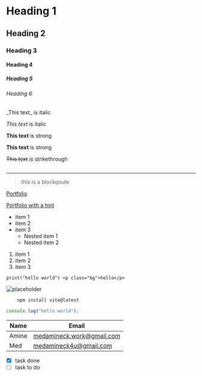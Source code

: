 <!-- Headings -->

# Heading 1

## Heading 2

### Heading 3

#### Heading 4

##### Heading 5

###### Heading 6

<!-- Italics -->

\_This text\_ is italic

_This text_ is italic

<!-- Strong -->

**This text** is strong

**This text** is strong

<!-- Strikethrough -->

~~This text~~ is strikethrough

## <!-- Horizontal Rule -->

---

<!-- Blockqoute -->

> this is a blockqoute

<!-- Links -->

[Portfolio](https://www.medamineck.com)

[Portfolio with a hint](https://www.medamineck.com "medamineck.com")

<!-- UL -->

- item 1
- item 2
- item 3
  - Nested item 1
  - Nested item 2

<!-- OL -->

1. item 1
1. item 2
1. item 3

<!-- Inline code block -->

`print("hello world") <p class="bg">hello</p>`

<!-- Images -->

![placeholder](https://via.placeholder.com/150)

<!-- Github Markdown -->
<!-- Gode Blocks -->

```bash
    npm install vite@latest
```

```javascript
console.log("hello world");
```

<!-- Tables -->

| Name  | Email                     |
| ----- | ------------------------- |
| Amine | medamineck.work@gmail.com |
| Med   | medamineck4u@gmail.com    |

<!-- Task List -->

- [x] task done
- [ ] task to do

